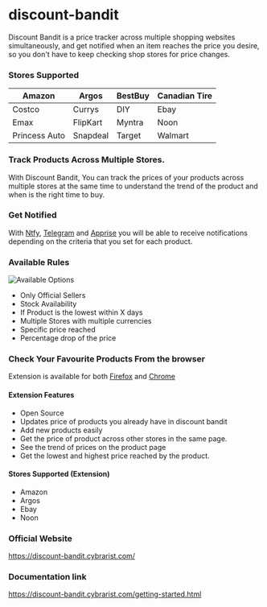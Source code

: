 # discount-bandit

Discount Bandit is a price tracker across multiple shopping websites simultaneously, and get notified when an item reaches the price you desire, so you don't have to keep checking shop stores for price changes.

### Stores Supported

Amazon|Argos|BestBuy |Canadian Tire
--|--|--|--
Costco|Currys|DIY| Ebay
Emax | FlipKart | Myntra | Noon
Princess Auto | Snapdeal | Target | Walmart

### Track Products Across Multiple Stores.
With Discount Bandit, You can track the prices of your products across
multiple stores at the same time to understand the trend of the product
and when is the right time to buy.</p>

### Get Notified

<p>With <a href="https://ntfy.sh" target="_blank" rel="noreferrer">Ntfy</a>, <a href="https://web.telegram.org" target="_blank" rel="noreferrer">Telegram</a> and <a href="https://github.com/caronc/apprise" target="_blank" rel="noreferrer">Apprise</a> you will be able to receive notifications depending on the criteria that you set for each product.</p><h3 id="available-rules" tabindex="-1">Available Rules </h3><p><img src="https://discount-bandit.cybrarist.com/assets/available_options.MxjO1581.png" alt="Available Options" loading="lazy"></p><ul><li>Only Official Sellers</li><li>Stock Availability</li><li>If Product is the lowest within X days</li><li>Multiple Stores with multiple currencies</li><li>Specific price reached</li><li>Percentage drop of the price</li></ul>

### Check Your Favourite Products From the browser

Extension is available for both [Firefox](https://addons.mozilla.org/en-US/firefox/addon/discount-bandit) and [Chrome](https://chromewebstore.google.com/detail/mbbmbpolbdcgbchbbpmigbkpnfbghihn)

#### Extension Features

- Open Source
- Updates price of products you already have in discount bandit
-  Add new products easily
-  Get the price of product across other stores in the same page.
-  See the trend of prices on the product page
-  Get the lowest and highest price reached by the product.

#### Stores Supported (Extension)

- Amazon
- Argos
- Ebay
- Noon

### Official Website

https://discount-bandit.cybrarist.com/

### Documentation link

https://discount-bandit.cybrarist.com/getting-started.html
